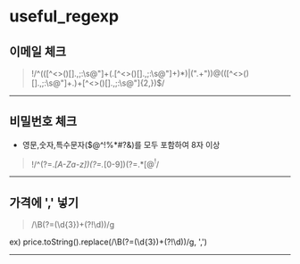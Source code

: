 # useful_regexp

## 이메일 체크
> !/^(([^<>()\[\]\.,;:\s@\"]+(\.[^<>()\[\]\.,;:\s@\"]+)*)|(\".+\"))@(([^<>()[\]\.,;:\s@\"]+\.)+[^<>()[\]\.,;:\s@\"]{2,})$/
<hr/>

## 비밀번호 체크 
- 영문,숫자,특수문자($@^!%*#?&)를 모두 포함하여 8자 이상
> !/^(?=.*[A-Za-z])(?=.*[0-9])(?=.*[$@^!%*#?&]).{8,50}$/
<hr/>

## 가격에 ',' 넣기

> /\B(?=(\d{3})+(?!\d))/g

ex) price.toString().replace(/\B(?=(\d{3})+(?!\d))/g, ',')
<hr/>

